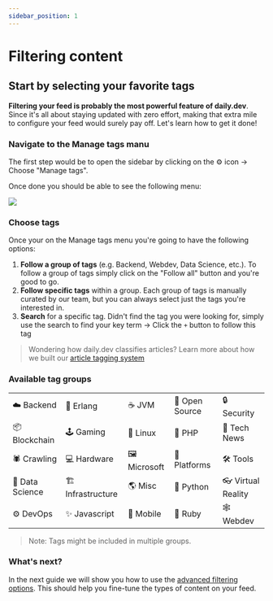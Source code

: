 ```yaml
---
sidebar_position: 1
---
```


# Filtering content

## Start by selecting your favorite tags

**Filtering your feed is probably the most powerful feature of daily.dev**. Since it's all about staying updated with zero effort, making that extra mile to configure your feed would surely pay off. Let's learn how to get it done!

### Navigate to the Manage tags manu

The first step would be to open the sidebar by clicking on the ⚙️ icon -> Choose "Manage tags". 

Once done you should be able to see the following menu:

![](https://daily-now-res.cloudinary.com/image/upload/v1636620503/docs/tags1.svg)

### Choose tags

Once your on the Manage tags menu you're going to have the following options:
1. **Follow a group of tags** (e.g. Backend, Webdev, Data Science, etc.). To follow a group of tags simply click on the "Follow all" button and you're good to go. 
2. **Follow specific tags** within a group. Each group of tags is manually curated by our team, but you can always select just the tags you're interested in.
3. **Search** for a specific tag. Didn't find the tag you were looking for, simply use the search to find your key term -> Click the `+` button to follow this tag

> Wondering how daily.dev classifies articles? Learn more about how we built our [article tagging system](https://daily.dev/blog/how-we-did-it-upgraded-tags-system-for-daily-dev)

### Available tag groups

|              	|                	|           	|             	|                 	|
|--------------	|----------------	|-----------	|-------------	|-----------------	|
| ☁️ Backend      	| 📝 Erlang         	| ☕️ JVM       	| 🚀 Open Source 	| 🔒 Security        	|
| 📦 Blockchain   	| 🕹 Gaming         	| 🐧 Linux     	| 🐘 PHP         	| 🦄 Tech News       	|
| 🕷 Crawling     	| 💻 Hardware       	| 🖼 Microsoft 	| 🚉 Platforms   	| 🛠 Tools           	|
| 🔬 Data Science 	| 🏗 Infrastructure 	| 🌎 Misc      	| 🐍 Python      	| 👓 Virtual Reality 	|
| ⚙️ DevOps       	| ✨ Javascript     	| 📱 Mobile    	| 🚂 Ruby        	| 🕸 Webdev          	|

> Note: Tags might be included in multiple groups. 

### What's next?

In the next guide we will show you how to use the [advanced filtering options](/settingyourfeed/advanced-filtering-options.md). This should help you fine-tune the types of content on your feed.
